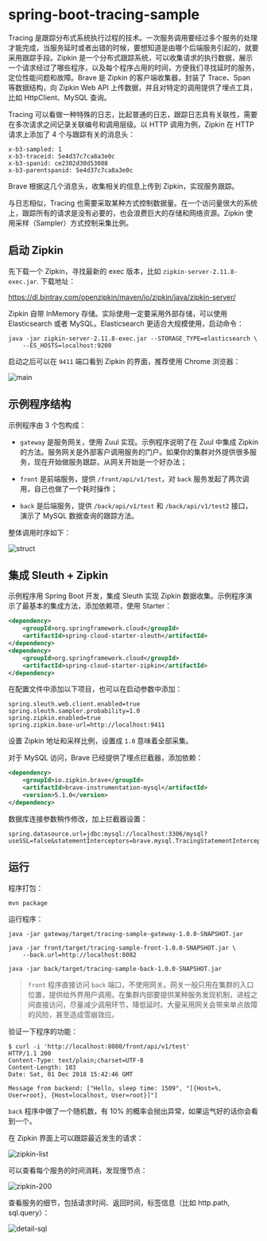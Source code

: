 # spring-boot-tracing-sample

Tracing 是跟踪分布式系统执行过程的技术。一次服务调用要经过多个服务的处理才能完成，当服务延时或者出错的时候，要想知道是由哪个后端服务引起的，就要采用跟踪手段。Zipkin 是一个分布式跟踪系统，可以收集请求的执行数据，展示一个请求经过了哪些程序，以及每个程序占用的时间，方便我们寻找延时的服务，定位性能问题和故障。Brave 是 Zipkin 的客户端收集器，封装了 Trace、Span 等数据结构，向 Zipkin Web API 上传数据，并且对特定的调用提供了埋点工具，比如 HttpClient、MySQL 查询。

Tracing 可以看做一种特殊的日志，比起普通的日志，跟踪日志具有关联性，需要在多次请求之间记录关联编号和调用层级。以 HTTP 调用为例，Zipkin 在 HTTP 请求上添加了 4 个与跟踪有关的消息头：

```shell
x-b3-sampled: 1
x-b3-traceid: 5e4d37c7ca8a3e0c
x-b3-spanid: ce2302d30d53088
x-b3-parentspanid: 5e4d37c7ca8a3e0c
```

Brave 根据这几个消息头，收集相关的信息上传到 Zipkin，实现服务跟踪。

与日志相似，Tracing 也需要采取某种方式控制数据量。在一个访问量很大的系统上，跟踪所有的请求是没有必要的，也会浪费巨大的存储和网络资源。Zipkin 使用采样（Sampler）方式控制采集比例。



## 启动 Zipkin

先下载一个 Zipkin，寻找最新的 exec 版本，比如 `zipkin-server-2.11.8-exec.jar`. 下载地址：

https://dl.bintray.com/openzipkin/maven/io/zipkin/java/zipkin-server/

Zipkin 自带 InMemory 存储。实际使用一定要采用外部存储，可以使用 Elasticsearch 或者 MySQL。Elasticsearch 更适合大规模使用，启动命令：

```
java -jar zipkin-server-2.11.8-exec.jar --STORAGE_TYPE=elasticsearch \
    --ES_HOSTS=localhost:9200
```

启动之后可以在 `9411` 端口看到 Zipkin 的界面，推荐使用 Chrome 浏览器：

![main](images/main.png)

## 示例程序结构

示例程序由 3 个包构成：

- `gateway` 是服务网关，使用 Zuul 实现。示例程序说明了在 Zuul 中集成 Zipkin 的方法。服务网关是外部客户调用服务的门户。如果你的集群对外提供很多服务，现在开始做服务跟踪，从网关开始是一个好办法；

- `front` 是前端服务，提供 `/front/api/v1/test`，对 `back` 服务发起了两次调用，自己也做了一个耗时操作；

- `back` 是后端服务，提供 `/back/api/v1/test` 和 `/back/api/v1/test2` 接口，演示了 MySQL 数据查询的跟踪方法。

整体调用时序如下：

![struct](images/struct.png)

## 集成 Sleuth + Zipkin

示例程序用 Spring Boot 开发，集成 Sleuth 实现 Zipkin 数据收集。示例程序演示了最基本的集成方法，添加依赖项，使用 Starter：

```xml
<dependency>
	<groupId>org.springframework.cloud</groupId>
	<artifactId>spring-cloud-starter-sleuth</artifactId>
</dependency>
<dependency>
	<groupId>org.springframework.cloud</groupId>
	<artifactId>spring-cloud-starter-zipkin</artifactId>
</dependency>
```

在配置文件中添加以下项目，也可以在启动参数中添加：

```shell
spring.sleuth.web.client.enabled=true
spring.sleuth.sampler.probability=1.0
spring.zipkin.enabled=true
spring.zipkin.base-url=http://localhost:9411
```

设置 Zipkin 地址和采样比例，设置成 `1.0` 意味着全部采集。

对于 MySQL 访问，Brave 已经提供了埋点拦截器，添加依赖：

```xml
<dependency>
	<groupId>io.zipkin.brave</groupId>
	<artifactId>brave-instrumentation-mysql</artifactId>
	<version>5.1.0</version>
</dependency>
```

数据库连接参数稍作修改，加上拦截器设置：

```shell
spring.datasource.url=jdbc:mysql://localhost:3306/mysql?useSSL=false&statementInterceptors=brave.mysql.TracingStatementInterceptor
```

## 运行

程序打包：

```shell
mvn package
```

运行程序：

```shell
java -jar gateway/target/tracing-sample-gateway-1.0.0-SNAPSHOT.jar

java -jar front/target/tracing-sample-front-1.0.0-SNAPSHOT.jar \
    --back.url=http://localhost:8082

java -jar back/target/tracing-sample-back-1.0.0-SNAPSHOT.jar
```

> `front` 程序直接访问 `back` 端口，不使用网关。网关一般只用在集群的入口位置，提供给外界用户调用。在集群内部要提供某种服务发现机制，进程之间直接访问，尽量减少调用环节，降低延时。大量采用网关会带来单点故障的风险，甚至造成雪崩效应。

验证一下程序的功能：

```shell
$ curl -i 'http://localhost:8080/front/api/v1/test'
HTTP/1.1 200
Content-Type: text/plain;charset=UTF-8
Content-Length: 103
Date: Sat, 01 Dec 2018 15:42:46 GMT

Message from backend: ["Hello, sleep time: 1509", "[{Host=%, User=root}, {Host=localhost, User=root}]"]
```

`back` 程序中做了一个随机数，有 10% 的概率会抛出异常，如果运气好的话你会看到一个。

在 Zipkin 界面上可以跟踪最近发生的请求：

![zipkin-list](images/zipkin-list.png)

可以查看每个服务的时间消耗，发现慢节点：

![zipkin-200](images/zipkin-200.png)

查看服务的细节，包括请求时间、返回时间，标签信息（比如 http.path, sql.query）：

![detail-sql](images/detail-sql.png)


